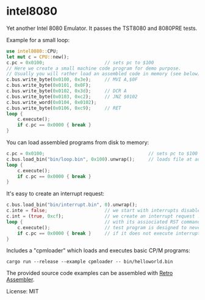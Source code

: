 # intel8080

Yet another Intel 8080 Emulator. It passes the TST8080 and 8080PRE tests.

Example for a small loop:
```rust
use intel8080::CPU;
let mut c = CPU::new();
c.pc = 0x0100;                      // sets pc to $100
// Here we create a small machine code program for demo purpose.
// Usually you will rather load an assembled code in memory (see below).
c.bus.write_byte(0x0100, 0x3e);     // MVI A,$0F
c.bus.write_byte(0x0101, 0x0F);
c.bus.write_byte(0x0102, 0x3d);     // DCR A
c.bus.write_byte(0x0103, 0xc2);     // JNZ $0102
c.bus.write_word(0x0104, 0x0102);
c.bus.write_byte(0x0106, 0xc9);     // RET
loop {
    c.execute();
    if c.pc == 0x0000 { break }
}
```

You can load assembled programs from disk to memory:
```rust
c.pc = 0x0100;                                      // sets pc to $100
c.bus.load_bin("bin/loop.bin", 0x100).unwrap();     // loads file at address $100
loop {
    c.execute();
    if c.pc == 0x0000 { break }
}
```

It's easy to create an interrupt request:
```rust
c.bus.load_bin("bin/interrupt.bin", 0).unwrap();
c.inte = false;                     // we start with interrupts disabled, for testing
c.int = (true, 0xcf);               // we create an interrupt request : flag set to true
loop {                              // with its assiociated RST command
    c.execute();                    // test program is designed to never leave the loop
    if c.pc == 0x0000 { break }     // if it does not execute interrupt routine
}
```

Includes a "cpmloader" which loads and executes basic CP/M programs:

```
cargo run --release --example cpmloader -- bin/helloworld.bin
```

The provided source code examples can be assembled with [Retro Assembler](https://enginedesigns.net/retroassembler/).


License: MIT
